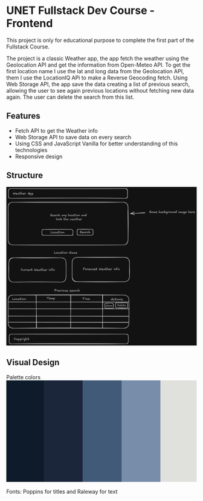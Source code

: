 # UNET Fullstack Dev Course - Frontend

This project is only for educational purpose to complete the first part of the Fullstack Course.

The project is a classic Weather app, the app fetch the weather using the Geolocation API and get the information from Open-Meteo API. To get the first location name I use the lat and long data from the Geolocation API, them I use the LocationIQ APi to make a Reverse Geocoding fetch. Using Web Storage API, the app save the data creating a list of previous search, allowing the user to see again previous locations without fetching new data again. The user can delete the search from this list.

## Features
* Fetch API to get the Weather info
* Web Storage API to save data on every search
* Using CSS and JavaScript Vanilla for better understanding of this technologies
* Responsive design

## Structure

![A little structure](./documentation/assets/structure.png)

## Visual Design

Palette colors
![Palette](./documentation/assets/palette.png)

Fonts: Poppins for titles and Raleway for text


